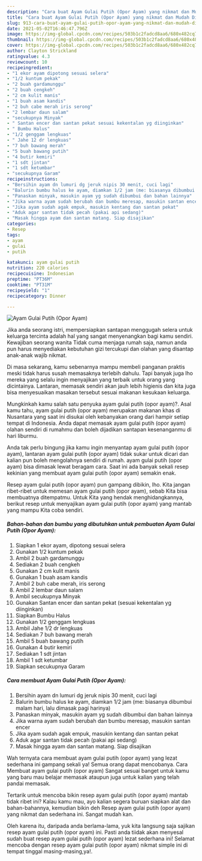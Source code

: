 ```yaml
---
description: "Cara buat Ayam Gulai Putih (Opor Ayam) yang nikmat dan Mudah Dibuat"
title: "Cara buat Ayam Gulai Putih (Opor Ayam) yang nikmat dan Mudah Dibuat"
slug: 913-cara-buat-ayam-gulai-putih-opor-ayam-yang-nikmat-dan-mudah-dibuat
date: 2021-05-02T16:46:47.796Z
image: https://img-global.cpcdn.com/recipes/503b1c2fadcd8aa6/680x482cq70/ayam-gulai-putih-opor-ayam-foto-resep-utama.jpg
thumbnail: https://img-global.cpcdn.com/recipes/503b1c2fadcd8aa6/680x482cq70/ayam-gulai-putih-opor-ayam-foto-resep-utama.jpg
cover: https://img-global.cpcdn.com/recipes/503b1c2fadcd8aa6/680x482cq70/ayam-gulai-putih-opor-ayam-foto-resep-utama.jpg
author: Clayton Strickland
ratingvalue: 4.3
reviewcount: 10
recipeingredient:
- "1 ekor ayam dipotong sesuai selera"
- "1/2 kuntum pekak"
- "2 buah gardamunggu"
- "2 buah cengkeh"
- "2 cm kulit manis"
- "1 buah asam kandis"
- "2 buh cabe merah iris serong"
- "2 lembar daun salam"
- "secukupnya Minyak"
- " Santan encer dan santan pekat sesuai kekentalan yg diinginkan"
- " Bumbu Halus"
- "1/2 genggam lengkuas"
- " Jahe 12 dr lengkuas"
- "7 buh bawang merah"
- "5 buah bawang putih"
- "4 butir kemiri"
- "1 sdt jintan"
- "1 sdt ketumbar"
- "secukupnya Garam"
recipeinstructions:
- "Bersihin ayam dn lumuri dg jeruk nipis 30 menit, cuci lagi"
- "Balurin bumbu halus ke ayam, diamkan 1/2 jam (me: biasanya dibumbui malam hari, lalu dimasak pagi harinya)"
- "Panaskan minyak, masukin ayam yg sudah dibumbui dan bahan lainnya"
- "Jika warna ayam sudah berubah dan bumbu meresap, masukin santan encer"
- "Jika ayam sudah agak empuk, masukin kentang dan santan pekat"
- "Aduk agar santan tidak pecah (pakai api sedang)"
- "Masak hingga ayam dan santan matang. Siap disajikan"
categories:
- Resep
tags:
- ayam
- gulai
- putih

katakunci: ayam gulai putih 
nutrition: 220 calories
recipecuisine: Indonesian
preptime: "PT36M"
cooktime: "PT31M"
recipeyield: "1"
recipecategory: Dinner

---
```



![Ayam Gulai Putih (Opor Ayam)](https://img-global.cpcdn.com/recipes/503b1c2fadcd8aa6/680x482cq70/ayam-gulai-putih-opor-ayam-foto-resep-utama.jpg)

Jika anda seorang istri, mempersiapkan santapan menggugah selera untuk keluarga tercinta adalah hal yang sangat menyenangkan bagi kamu sendiri. Kewajiban seorang  wanita Tidak cuma menjaga rumah saja, namun anda pun harus menyediakan kebutuhan gizi tercukupi dan olahan yang disantap anak-anak wajib nikmat.

Di masa  sekarang, kamu sebenarnya mampu membeli panganan praktis meski tidak harus susah memasaknya terlebih dahulu. Tapi banyak juga lho mereka yang selalu ingin menyajikan yang terbaik untuk orang yang dicintainya. Lantaran, memasak sendiri akan jauh lebih higienis dan kita juga bisa menyesuaikan masakan tersebut sesuai makanan kesukaan keluarga. 



Mungkinkah kamu salah satu penyuka ayam gulai putih (opor ayam)?. Asal kamu tahu, ayam gulai putih (opor ayam) merupakan makanan khas di Nusantara yang saat ini disukai oleh kebanyakan orang dari hampir setiap tempat di Indonesia. Anda dapat memasak ayam gulai putih (opor ayam) olahan sendiri di rumahmu dan boleh dijadikan santapan kesenanganmu di hari liburmu.

Anda tak perlu bingung jika kamu ingin menyantap ayam gulai putih (opor ayam), lantaran ayam gulai putih (opor ayam) tidak sukar untuk dicari dan kalian pun boleh mengolahnya sendiri di rumah. ayam gulai putih (opor ayam) bisa dimasak lewat beragam cara. Saat ini ada banyak sekali resep kekinian yang membuat ayam gulai putih (opor ayam) semakin enak.

Resep ayam gulai putih (opor ayam) pun gampang dibikin, lho. Kita jangan ribet-ribet untuk memesan ayam gulai putih (opor ayam), sebab Kita bisa membuatnya ditempatmu. Untuk Kita yang hendak menghidangkannya, berikut resep untuk menyajikan ayam gulai putih (opor ayam) yang mantab yang mampu Kita coba sendiri.

<!--inarticleads1-->

##### Bahan-bahan dan bumbu yang dibutuhkan untuk pembuatan Ayam Gulai Putih (Opor Ayam):

1. Siapkan 1 ekor ayam, dipotong sesuai selera
1. Gunakan 1/2 kuntum pekak
1. Ambil 2 buah gardamunggu
1. Sediakan 2 buah cengkeh
1. Gunakan 2 cm kulit manis
1. Gunakan 1 buah asam kandis
1. Ambil 2 buh cabe merah, iris serong
1. Ambil 2 lembar daun salam
1. Ambil secukupnya Minyak
1. Gunakan  Santan encer dan santan pekat (sesuai kekentalan yg diinginkan)
1. Siapkan  Bumbu Halus
1. Gunakan 1/2 genggam lengkuas
1. Ambil  Jahe 1/2 dr lengkuas
1. Sediakan 7 buh bawang merah
1. Ambil 5 buah bawang putih
1. Gunakan 4 butir kemiri
1. Sediakan 1 sdt jintan
1. Ambil 1 sdt ketumbar
1. Siapkan secukupnya Garam




<!--inarticleads2-->

##### Cara membuat Ayam Gulai Putih (Opor Ayam):

1. Bersihin ayam dn lumuri dg jeruk nipis 30 menit, cuci lagi
1. Balurin bumbu halus ke ayam, diamkan 1/2 jam (me: biasanya dibumbui malam hari, lalu dimasak pagi harinya)
1. Panaskan minyak, masukin ayam yg sudah dibumbui dan bahan lainnya
1. Jika warna ayam sudah berubah dan bumbu meresap, masukin santan encer
1. Jika ayam sudah agak empuk, masukin kentang dan santan pekat
1. Aduk agar santan tidak pecah (pakai api sedang)
1. Masak hingga ayam dan santan matang. Siap disajikan




Wah ternyata cara membuat ayam gulai putih (opor ayam) yang lezat sederhana ini gampang sekali ya! Semua orang dapat mencobanya. Cara Membuat ayam gulai putih (opor ayam) Sangat sesuai banget untuk kamu yang baru mau belajar memasak ataupun juga untuk kalian yang telah pandai memasak.

Tertarik untuk mencoba bikin resep ayam gulai putih (opor ayam) mantab tidak ribet ini? Kalau kamu mau, ayo kalian segera buruan siapkan alat dan bahan-bahannya, kemudian bikin deh Resep ayam gulai putih (opor ayam) yang nikmat dan sederhana ini. Sangat mudah kan. 

Oleh karena itu, daripada anda berlama-lama, yuk kita langsung saja sajikan resep ayam gulai putih (opor ayam) ini. Pasti anda tiidak akan menyesal sudah buat resep ayam gulai putih (opor ayam) lezat sederhana ini! Selamat mencoba dengan resep ayam gulai putih (opor ayam) nikmat simple ini di tempat tinggal masing-masing,ya!.

